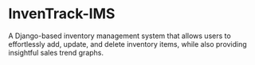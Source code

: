 # InvenTrack-IMS

A Django-based inventory management system that allows users to effortlessly add, update,
and delete inventory items, while also providing insightful sales trend graphs.
